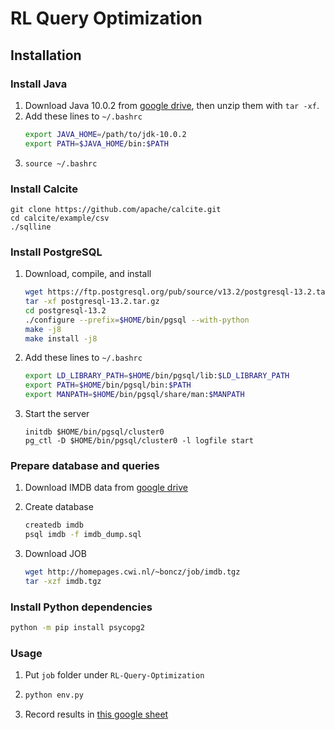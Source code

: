 # RL Query Optimization

## Installation

### Install Java

1. Download Java 10.0.2 from [google drive](https://drive.google.com/drive/folders/1VR58_7_6ZVpVw_DaSdNxrD8TAd6hCiRg?usp=sharing), then unzip them with `tar -xf`.
2. Add these lines to `~/.bashrc`
    ```bash
    export JAVA_HOME=/path/to/jdk-10.0.2
    export PATH=$JAVA_HOME/bin:$PATH
    ```
3. `source ~/.bashrc`

### Install Calcite

```
git clone https://github.com/apache/calcite.git
cd calcite/example/csv
./sqlline
```

### Install PostgreSQL
1. Download, compile, and install
    ```bash
    wget https://ftp.postgresql.org/pub/source/v13.2/postgresql-13.2.tar.gz
    tar -xf postgresql-13.2.tar.gz
    cd postgresql-13.2
    ./configure --prefix=$HOME/bin/pgsql --with-python
    make -j8
    make install -j8
    ```
2. Add these lines to `~/.bashrc`
    ```bash
    export LD_LIBRARY_PATH=$HOME/bin/pgsql/lib:$LD_LIBRARY_PATH
    export PATH=$HOME/bin/pgsql/bin:$PATH
    export MANPATH=$HOME/bin/pgsql/share/man:$MANPATH
    ```
3. Start the server
    ```
    initdb $HOME/bin/pgsql/cluster0
    pg_ctl -D $HOME/bin/pgsql/cluster0 -l logfile start
    ```

### Prepare database and queries
1. Download IMDB data from [google drive](https://drive.google.com/file/d/1Qhk-Mf2Otc6C9e-vIm2OQyKoko7kK_--/view?usp=sharing)

2. Create database
    ```bash
    createdb imdb
    psql imdb -f imdb_dump.sql
    ```

3. Download JOB
    ```bash
   wget http://homepages.cwi.nl/~boncz/job/imdb.tgz
   tar -xzf imdb.tgz
   ```

### Install Python dependencies
 ```bash
 python -m pip install psycopg2
 ```

### Usage
1. Put `job` folder under `RL-Query-Optimization`

2. 
   ```bash
   python env.py
   ```
3. Record results in [this google sheet](https://docs.google.com/spreadsheets/d/1YjB8PJfFlHAyexqW7ha2_DQgH375APIZymi4AAbfr0U/edit?usp=sharing)
